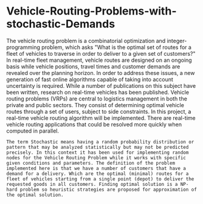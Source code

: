 # Vehicle-Routing-Problems-with-stochastic-Demands
The vehicle routing problem is a combinatorial optimization and integer-programming problem, which asks "What is the optimal set of routes for a fleet of vehicles to traverse in order to deliver to a given set of customers?" In real-time fleet management, vehicle routes are designed on an ongoing basis while vehicle positions, travel times and customer demands are revealed over the planning horizon. In order to address these issues, a new generation of fast online algorithms capable of taking into account uncertainty is required. While a number of publications on this subject have been written, research on real-time vehicles has been published. Vehicle routing problems (VRPs) are central to logistics management in both the private and public sectors. They consist of determining optimal vehicle routes through a set of users, subject to side constraints. In this project, a real-time vehicle routing algorithm will be implemented. There are real-time vehicle routing applications that could be resolved more quickly when computed in parallel. 
	
	The term Stochastic means having a random probability distribution or pattern that may be analyzed statistically but may not be predicted precisely. In this context it has been used for implementing random nodes for the Vehicle Routing Problem while it works with specific given conditions and parameters. The definition of the problem implemented here is that we have a number of customers that have a demand for a delivery. Which are the optimal (minimal) routes for a fleet of vehicles starting from a single point (depot) to deliver the requested goods in all customers. Finding optimal solution is a NP-hard problem so heuristic strategies are proposed for approximation of the optimal solution. 

